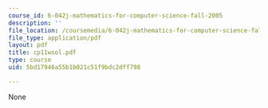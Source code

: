 ```yaml
---
course_id: 6-042j-mathematics-for-computer-science-fall-2005
description: ''
file_location: /coursemedia/6-042j-mathematics-for-computer-science-fall-2005/5bd17946a55b1b021c51f9bdc2dff798_cp11wsol.pdf
file_type: application/pdf
layout: pdf
title: cp11wsol.pdf
type: course
uid: 5bd17946a55b1b021c51f9bdc2dff798

---
```

None